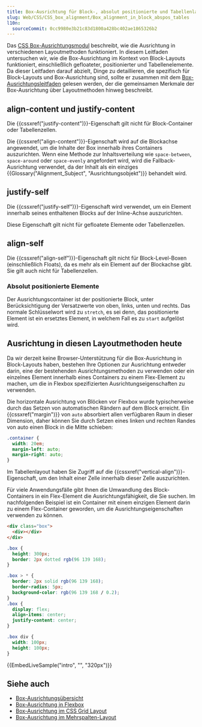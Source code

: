 ```yaml
---
title: Box-Ausrichtung für Block-, absolut positionierte und Tabellenlayouts
slug: Web/CSS/CSS_box_alignment/Box_alignment_in_block_abspos_tables
l10n:
  sourceCommit: 0cc9980e3b21c83d1800a428bc402ae1865326b2
---
```


Das [CSS Box-Ausrichtungsmodul](/de/docs/Web/CSS/CSS_box_alignment) beschreibt, wie die Ausrichtung in verschiedenen Layoutmethoden funktioniert. In diesem Leitfaden untersuchen wir, wie die Box-Ausrichtung im Kontext von Block-Layouts funktioniert, einschließlich gefloateter, positionierter und Tabellenelemente. Da dieser Leitfaden darauf abzielt, Dinge zu detaillieren, die spezifisch für Block-Layouts und Box-Ausrichtung sind, sollte er zusammen mit dem [Box-Ausrichtungsleitfaden](/de/docs/Web/CSS/CSS_box_alignment/Box_alignment) gelesen werden, der die gemeinsamen Merkmale der Box-Ausrichtung über Layoutmethoden hinweg beschreibt.

## align-content und justify-content

Die {{cssxref("justify-content")}}-Eigenschaft gilt nicht für Block-Container oder Tabellenzellen.

Die {{cssxref("align-content")}}-Eigenschaft wird auf die Blockachse angewendet, um die Inhalte der Box innerhalb ihres Containers auszurichten. Wenn eine Methode zur Inhaltsverteilung wie `space-between`, `space-around` oder `space-evenly` angefordert wird, wird die Fallback-Ausrichtung verwendet, da der Inhalt als ein einziges {{Glossary("Alignment_Subject", "Ausrichtungsobjekt")}} behandelt wird.

## justify-self

Die {{cssxref("justify-self")}}-Eigenschaft wird verwendet, um ein Element innerhalb seines enthaltenen Blocks auf der Inline-Achse auszurichten.

Diese Eigenschaft gilt nicht für gefloatete Elemente oder Tabellenzellen.

## align-self

Die {{cssxref("align-self")}}-Eigenschaft gilt nicht für Block-Level-Boxen (einschließlich Floats), da es mehr als ein Element auf der Blockachse gibt. Sie gilt auch nicht für Tabellenzellen.

### Absolut positionierte Elemente

Der Ausrichtungscontainer ist der positionierte Block, unter Berücksichtigung der Versatzwerte von oben, links, unten und rechts. Das normale Schlüsselwort wird zu `stretch`, es sei denn, das positionierte Element ist ein ersetztes Element, in welchem Fall es zu `start` aufgelöst wird.

## Ausrichtung in diesen Layoutmethoden heute

Da wir derzeit keine Browser-Unterstützung für die Box-Ausrichtung in Block-Layouts haben, bestehen Ihre Optionen zur Ausrichtung entweder darin, eine der bestehenden Ausrichtungsmethoden zu verwenden oder ein einzelnes Element innerhalb eines Containers zu einem Flex-Element zu machen, um die in Flexbox spezifizierten Ausrichtungseigenschaften zu verwenden.

Die horizontale Ausrichtung von Blöcken vor Flexbox wurde typischerweise durch das Setzen von automatischen Rändern auf dem Block erreicht. Ein {{cssxref("margin")}} von `auto` absorbiert allen verfügbaren Raum in dieser Dimension, daher können Sie durch Setzen eines linken und rechten Randes von auto einen Block in die Mitte schieben:

```css
.container {
  width: 20em;
  margin-left: auto;
  margin-right: auto;
}
```

Im Tabellenlayout haben Sie Zugriff auf die {{cssxref("vertical-align")}}-Eigenschaft, um den Inhalt einer Zelle innerhalb dieser Zelle auszurichten.

Für viele Anwendungsfälle gibt Ihnen die Umwandlung des Block-Containers in ein Flex-Element die Ausrichtungsfähigkeit, die Sie suchen. Im nachfolgenden Beispiel ist ein Container mit einem einzigen Element darin zu einem Flex-Container geworden, um die Ausrichtungseigenschaften verwenden zu können.

```html live-sample___intro
<div class="box">
  <div></div>
</div>
```

```css live-sample___intro
.box {
  height: 300px;
  border: 2px dotted rgb(96 139 168);
}

.box > * {
  border: 2px solid rgb(96 139 168);
  border-radius: 5px;
  background-color: rgb(96 139 168 / 0.2);
}
.box {
  display: flex;
  align-items: center;
  justify-content: center;
}

.box div {
  width: 100px;
  height: 100px;
}
```

{{EmbedLiveSample("intro", "", "320px")}}

## Siehe auch

- [Box-Ausrichtungsübersicht](/de/docs/Web/CSS/CSS_box_alignment/Box_alignment)
- [Box-Ausrichtung in Flexbox](/de/docs/Web/CSS/CSS_box_alignment/Box_alignment_in_flexbox)
- [Box-Ausrichtung im CSS Grid Layout](/de/docs/Web/CSS/CSS_box_alignment/Box_alignment_in_grid_layout)
- [Box-Ausrichtung im Mehrspalten-Layout](/de/docs/Web/CSS/CSS_box_alignment/Box_alignment_in_multi-column_layout)
